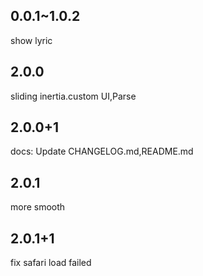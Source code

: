 ## 0.0.1~1.0.2
show lyric
## 2.0.0
sliding inertia.custom UI,Parse
## 2.0.0+1
docs: Update CHANGELOG.md,README.md
## 2.0.1
more smooth
## 2.0.1+1
fix safari load failed